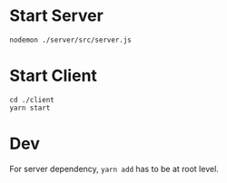 # Start Server
`nodemon ./server/src/server.js`

# Start Client
````
cd ./client
yarn start
````

# Dev
For server dependency, `yarn add` has to be at root level.
